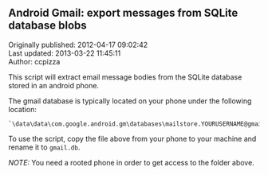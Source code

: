 ## Android Gmail: export messages from SQLite database blobs  
Originally published: 2012-04-17 09:02:42  
Last updated: 2013-03-22 11:45:11  
Author: ccpizza   
  
This script will extract email message bodies from the SQLite database stored in an android phone.

The gmail database is typically located on your phone under the following location:

    `\data\data\com.google.android.gm\databases\mailstore.YOURUSERNAME@gmail.com.db`

To use the script, copy the file above from your phone to your machine and rename it to `gmail.db`.

*NOTE:* You need a rooted phone in order to get access to the folder above.